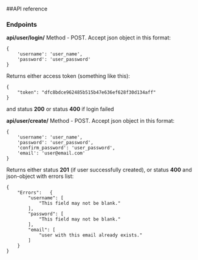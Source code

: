 ##API reference

### Endpoints

**api/user/login/** Method - POST. Accept json object in this format:
```  
{  
    'username': 'user_name',  
    'password': 'user_password'  
}
```
Returns either access token (something like this):
```  
{
    "token": "dfc8bdce962485b515b47e636ef628f30d134aff"  
}
```
and status __200__ or status __400__ if login failed 

**api/user/create/** Method - POST. Accept json object in this format:  
```
{  
    'username': 'user_name',  
    'password': 'user_password',  
    'confirm_password': 'user_password',  
    'email': 'user@email.com'  
}
```

Returns either status __201__ (if user successfully created), or status __400__ and json-object with errors list:  
```
{  
    "Errors":   {  
        "username": [  
            "This field may not be blank."  
        ],  
        "password": [  
            "This field may not be blank."  
        ],  
        "email": [  
            "user with this email already exists."  
        ]  
    }  
}
```
